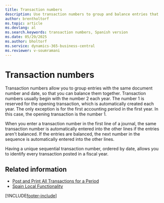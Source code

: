 ```yaml
---
title: Transaction numbers
description: Use transaction numbers to group and balance entries that share the same document number and date.
author: brentholtorf
ms.topic: article
ms.devlang: al
ms.search.keywords: transaction numbers, Spanish version
ms.date: 05/29/2025
ms.author: bholtorf
ms.service: dynamics-365-business-central
ms.reviewer: v-soumramani
---
```


# Transaction numbers

Transaction numbers allow you to group entries with the same document number and date, so that you can balance them together. Transaction numbers usually begin with the number 2 each year. The number 1 is reserved for the opening transaction, which is automatically created each year. The only exception is for the first accounting period in the first year. In this case, the opening transaction is the number 1.  

When you enter a transaction number in the first line of a journal, the same transaction number is automatically entered into the other lines if the entries aren't balanced. If the entries are balanced, the next number in the sequence is automatically entered into the other lines.  

Having a unique sequential transaction number, ordered by date, allows you to identify every transaction posted in a fiscal year.  

## Related information  

- [Post and Print All Transactions for a Period](how-to-post-and-print-all-transactions-for-a-period.md)
- [Spain Local Functionality](spain-local-functionality.md)

[!INCLUDE[footer-include](../../includes/footer-banner.md)]
